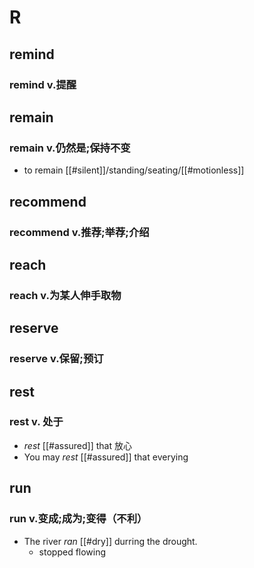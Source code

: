 
# R

## remind

### remind v.提醒

## remain

### remain v.仍然是;保持不变

- to remain [[#silent]]/standing/seating/[[#motionless]]

## recommend

### recommend v.推荐;举荐;介绍

## reach

### reach v.为某人伸手取物

## reserve

### reserve v.保留;预订

## rest

### rest v. 处于

- *rest* [[#assured]] that 放心
- You may *rest* [[#assured]] that everying

## run

### run v.变成;成为;变得（不利）

- The river *ran* [[#dry]] durring the drought.
  - stopped flowing
